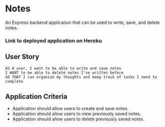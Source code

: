 # Notes
An Express backend application that can be used to write, save, and delete notes.

### Link to deployed application on Heroku


## User Story
```
AS A user, I want to be able to write and save notes
I WANT to be able to delete notes I've written before
SO THAT I can organize my thoughts and keep track of tasks I need to complete
```

## Application Criteria

* Application should allow users to create and save notes.
* Application should allow users to view previously saved notes.
* Application should allow users to delete previously saved notes.